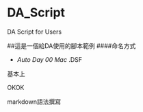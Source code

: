 # DA_Script
DA Script for Users

##這是一個給DA使用的腳本範例
####命名方式
- _Auto_ _Day_ _00_ _Mac_ .DSF

基本上

OKOK

markdown語法撰寫